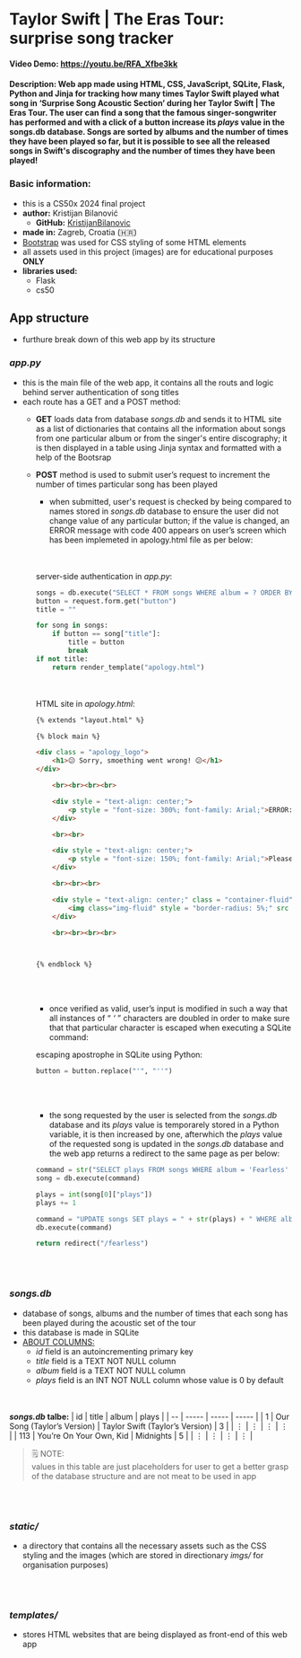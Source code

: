 # Taylor Swift | The Eras Tour: surprise song tracker
#### Video Demo:  https://youtu.be/RFA_Xfbe3kk
#### Description: Web app made using HTML, CSS, JavaScript, SQLite, Flask, Python and Jinja for tracking how many times Taylor Swift played what song in ‘Surprise Song Acoustic Section’ during her Taylor Swift | The Eras Tour. The user can find a song that the famous singer-songwriter has performed and with a click of a button increase its _plays_ value in the songs.db database. Songs are sorted by albums and the number of times they have been played so far, but it is possible to see all the released songs in Swift's discography and the number of times they have been played!


### Basic information:
- this is a CS50x 2024 final project
- **author:**  Kristijan Bilanović
    - **GitHub:** [KristijanBilanovic](https://github.com/KristijanBilanovic)
- **made in:**  Zagreb, Croatia (🇭🇷)
- [Bootstrap](https://getbootstrap.com/) was used for CSS styling of some HTML elements
- all assets used in this project (images) are for educational purposes **ONLY**
- **libraries used:**
    - Flask
    - cs50


## App structure
- furthure break down of this web app by its structure

### _app.py_
- this is the main file of the web app, it contains all the routs and logic behind server authentication of song titles
- each route has a GET and a POST method:
    - **GET** loads data from database _songs.db_ and sends it to HTML site as a list of dictionaries that contains all the information about songs from one particular album or from the singer's entire discography; it is then displayed in a table using Jinja syntax and formatted with a help of the Bootsrap
    - **POST** method is used to submit user’s request to increment the number of times particular song has been played
        - when submitted, user's request is checked by being compared to names stored in _songs.db_ database to ensure the user did not change value of any particular button; if the value is changed, an ERROR message with code 400 appears on user’s screen which has been implemeted in apology.html file as per below:

        <br></br>
        server-side authentication in  _app.py_:

        ``` Python
        songs = db.execute("SELECT * FROM songs WHERE album = ? ORDER BY plays DESC;", "Taylor Swift")
        button = request.form.get("button")
        title = ""

        for song in songs:
            if button == song["title"]:
                title = button
                break
        if not title:
            return render_template("apology.html")
        ```

        <br></br>
        HTML site in _apology.html_:
        ```HTML
        {% extends "layout.html" %}

        {% block main %}

        <div class = "apology_logo">
            <h1>😕 Sorry, smoething went wrong! 😕</h1>
        </div>

            <br><br><br><br>

            <div style = "text-align: center;">
                <p style = "font-size: 300%; font-family: Arial;">ERROR: 400</p>
            </div>

            <br><br>

            <div style = "text-align: center;">
                <p style = "font-size: 150%; font-family: Arial;">Please, try again!</p>
            </div>

            <br><br><br>

            <div style = "text-align: center;" class = "container-fluid">
                <img class="img-fluid" style = "border-radius: 5%;" src = "../static/imgs/confused.gif">
            </div>

            <br><br><br><br>



        {% endblock %}
        ```

        <br></br>
        - once verified as valid, user’s input is modified in such a way that all instances of  “ _‘_ ” characters are doubled in order to make sure that that particular character is escaped when executing a SQLite command:

        escaping apostrophe in SQLite using Python:
        ```Python
        button = button.replace("'", "''")
        ```

        <br></br>
        - the song requested by the user is selected from the _songs.db_ database and its _plays_ value is temporarely stored in a Python variable, it is then increased by one, afterwhich the _plays_ value of the requested song is updated in the _songs.db_ database and the web app returns a redirect to the same page as per below:

        ```Python
        command = str("SELECT plays FROM songs WHERE album = 'Fearless' AND title = '" + button + "';")
        song = db.execute(command)

        plays = int(song[0]["plays"])
        plays += 1

        command = "UPDATE songs SET plays = " + str(plays) + " WHERE album = 'Fearless' ANd title = '" + button + "';"
        db.execute(command)

        return redirect("/fearless")
        ```
<br></br>
### _songs.db_
- database of songs, albums and the number of times that each song has been played during the acoustic set of the tour
- this database is made in SQLite
- <ins>ABOUT COLUMNS:</ins>
    - *id*   field is an autoincrementing primary key
    - *title*   field is a TEXT NOT NULL column
    - *album*   field is a TEXT NOT NULL column
    - *plays*   field is an INT NOT NULL column whose value is 0 by default

<br></br>
**_songs.db_ talbe:**
| id | title | album | plays |
| -- | ----- | ----- | ----- |
| 1 | Our Song (Taylor’s Version) | Taylor Swift (Taylor’s Version) | 3 |
| ⋮ | ⋮ | ⋮ | ⋮ |
| 113 | You’re On Your Own, Kid | Midnights | 5 |
| ⋮ | ⋮ | ⋮ | ⋮ |

> 🗒️ NOTE: <br>
>       values in this table are just placeholders for user to get a better grasp of the database structure and are not meat to be used in app


<br></br>
### _static/_
- a directory that contains all the necessary assets such as the CSS styling and the images (which are stored in directionary _imgs/_ for organisation purposes)

<br></br>
### _templates/_
- stores HTML websites that are being displayed as front-end of this web app

